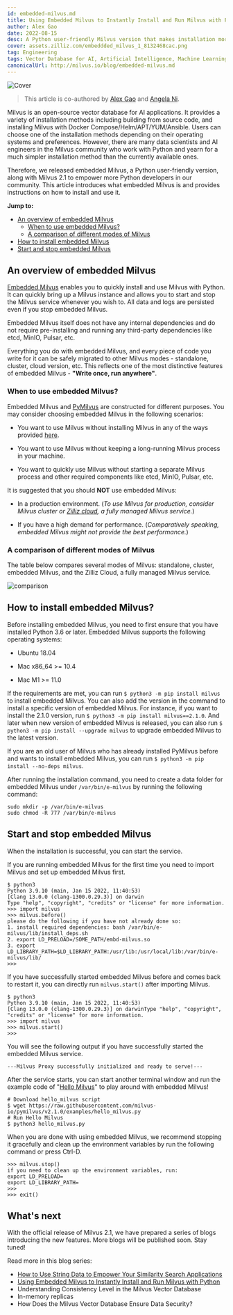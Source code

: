 ```yaml
---
id: embedded-milvus.md
title: Using Embedded Milvus to Instantly Install and Run Milvus with Python 
author: Alex Gao
date: 2022-08-15
desc: A Python user-friendly Milvus version that makes installation more flexible.
cover: assets.zilliz.com/embeddded_milvus_1_8132468cac.png
tag: Engineering
tags: Vector Database for AI, Artificial Intelligence, Machine Learning
canonicalUrl: http://milvus.io/blog/embedded-milvus.md
---
```



![Cover](https://assets.zilliz.com/embeddded_milvus_1_8132468cac.png "Using Embedded Milvus to Instantly Install and Run Milvus with Python ")

> This article is co-authored by [Alex Gao](https://github.com/soothing-rain/) and [Angela Ni](https://www.linkedin.com/in/yiyun-n-2aa713163/).

Milvus is an open-source vector database for AI applications. It provides a variety of installation methods including building from source code, and installing Milvus with Docker Compose/Helm/APT/YUM/Ansible. Users can choose one of the installation methods depending on their operating systems and preferences. However, there are many data scientists and AI engineers in the Milvus community who work with Python and yearn for a much simpler installation method than the currently available ones.

Therefore, we released embedded Milvus, a Python user-friendly version, along with Milvus 2.1 to empower more Python developers in our community. This article introduces what embedded Milvus is and provides instructions on how to install and use it.

**Jump to:**

- [An overview of embedded Milvus](#An-overview-of-embedded-Milvus)
  - [When to use embedded Milvus?](#When-to-use-embedded-Milvus)
  - [A comparison of different modes of Milvus](#A-comparison-of-different-modes-of-Milvus)
- [How to install embedded Milvus](#How-to-install-embedded-Milvus)
- [Start and stop embedded Milvus](#Start-and-stop-embedded-Milvus)

## An overview of embedded Milvus

[Embedded Milvus](https://github.com/milvus-io/embd-milvus) enables you to quickly install and use Milvus with Python. It can quickly bring up a Milvus instance and allows you to start and stop the Milvus service whenever you wish to. All data and logs are persisted even if you stop embedded Milvus. 

Embedded Milvus itself does not have any internal dependencies and do not require pre-installing and running any third-party dependencies like etcd, MinIO, Pulsar, etc.

Everything you do with embedded Milvus, and every piece of code you write for it can be safely migrated to other Milvus modes - standalone, cluster, cloud version, etc. This reflects one of the most distinctive features of embedded Milvus - **"Write once, run anywhere"**.

### When to use embedded Milvus?

Embedded Milvus and [PyMilvus](https://milvus.io/docs/v2.1.x/install-pymilvus.md) are constructed for different purposes. You may consider choosing embedded Milvus in the following scenarios:

- You want to use Milvus without installing Milvus in any of the ways provided [here](https://milvus.io/docs/v2.1.x/install_standalone-docker.md).

- You want to use Milvus without keeping a long-running Milvus process in your machine.

- You want to quickly use Milvus without starting a separate Milvus process and other required components like etcd, MinIO, Pulsar, etc.

It is suggested that you should **NOT** use embedded Milvus:

-  In a production environment. (_To use Milvus for production, consider Milvus cluster or [Zilliz cloud](https://zilliz.com/cloud), a fully managed Milvus service._)

- If you have a high demand for performance. (_Comparatively speaking, embedded Milvus might not provide the best performance._)

### A comparison of different modes of Milvus

The table below compares several modes of Milvus: standalone, cluster, embedded Milvus, and the Zilliz Cloud, a fully managed Milvus service.

![comparison](https://assets.zilliz.com/comparison_ebcd7c5b07.jpeg "Comparing different Milvus modes.")

## How to install embedded Milvus?

Before installing embedded Milvus, you need to first ensure that you have installed Python 3.6 or later. Embedded Milvus supports the following operating systems: 

- Ubuntu 18.04

- Mac x86_64 >= 10.4

- Mac M1 >= 11.0

If the requirements are met, you can run `$ python3 -m pip install milvus` to install embedded Milvus. You can also add the version in the command to install a specific version of embedded Milvus. For instance, if you want to install the 2.1.0 version, run `$ python3 -m pip install milvus==2.1.0`. And later when new version of embedded Milvus is released, you can also run `$ python3 -m pip install --upgrade milvus` to upgrade embedded Milvus to the latest version.

If you are an old user of Milvus who has already installed PyMilvus before and wants to install embedded Milvus, you can run `$ python3 -m pip install --no-deps milvus`.

After running the installation command, you need to create a data folder for embedded Milvus under `/var/bin/e-milvus` by running the following command:

```
sudo mkdir -p /var/bin/e-milvus
sudo chmod -R 777 /var/bin/e-milvus
```

## Start and stop embedded Milvus

When the installation is successful, you can start the service.

If you are running embedded Milvus for the first time you need to import Milvus and set up embedded Milvus first.

```
$ python3
Python 3.9.10 (main, Jan 15 2022, 11:40:53)
[Clang 13.0.0 (clang-1300.0.29.3)] on darwin
Type "help", "copyright", "credits" or "license" for more information.
>>> import milvus
>>> milvus.before()
please do the following if you have not already done so:
1. install required dependencies: bash /var/bin/e-milvus/lib/install_deps.sh
2. export LD_PRELOAD=/SOME_PATH/embd-milvus.so
3. export LD_LIBRARY_PATH=$LD_LIBRARY_PATH:/usr/lib:/usr/local/lib:/var/bin/e-milvus/lib/
>>>
```

If you have successfully started embedded Milvus before and comes back to restart it, you can directly run `milvus.start()` after importing Milvus.

```
$ python3
Python 3.9.10 (main, Jan 15 2022, 11:40:53)
[Clang 13.0.0 (clang-1300.0.29.3)] on darwinType "help", "copyright", "credits" or "license" for more information.
>>> import milvus
>>> milvus.start()
>>>
```

You will see the following output if you have successfully started the embedded Milvus service.

```
---Milvus Proxy successfully initialized and ready to serve!---
```

After the service starts, you can start another terminal window and run the example code of "[Hello Milvus](https://github.com/milvus-io/embd-milvus/blob/main/milvus/examples/hello_milvus.py)" to play around with embedded Milvus!

```
# Download hello_milvus script
$ wget https://raw.githubusercontent.com/milvus-io/pymilvus/v2.1.0/examples/hello_milvus.py
# Run Hello Milvus 
$ python3 hello_milvus.py
```

When you are done with using embedded Milvus, we recommend stopping it gracefully and clean up the environment variables by run the following command or press Ctrl-D.

```
>>> milvus.stop()
if you need to clean up the environment variables, run:
export LD_PRELOAD=
export LD_LIBRARY_PATH=
>>>
>>> exit()
```

## What's next

With the official release of Milvus 2.1, we have prepared a series of blogs introducing the new features. More blogs will be published soon. Stay tuned!

Read more in this blog series:

- [How to Use String Data to Empower Your Similarity Search Applications](https://milvus.io/blog/2022-08-08-How-to-use-string-data-to-empower-your-similarity-search-applications.md)
- [Using Embedded Milvus to Instantly Install and Run Milvus with Python](https://milvus.io/blog/embedded-milvus.md)
- Understanding Consistency Level in the Milvus Vector Database
- In-memory replicas
- How Does the Milvus Vector Database Ensure Data Security?
